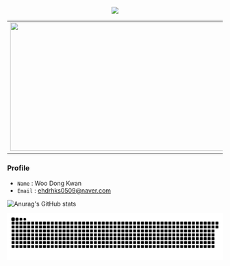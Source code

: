 <p align='center'>
  <a href="https://github.com/hugoMGSung">
    <img src="https://capsule-render.vercel.app/api?type=cylinder&height=250&color=gradient&text=Donkwan%20%20&section=header&fontSize=60&animation=fadeIn&desc=IOT&descAlignY=70"/>
  </a>
</p>

<table>
  <tr>
    <td>
      <a href="https://www.gitanimals.org/en_US?utm_medium=image&utm_source=Donkwam&utm_content=farm">
        <img src="https://render.gitanimals.org/farms/Donkwam" width="600" height="300" />
      </a>
    </td>
    <td>
      <a href="https://www.gitanimals.org/">
        <img src="https://render.gitanimals.org/guilds/712582211925217446/draw" width="600" height="300" alt="gitanimals" />
      </a>
    </td>
  </tr>
</table>




### Profile
- `Name` : Woo Dong Kwan
- `Email` : ehdrhks0509@naver.com

![Anurag's GitHub stats](https://github-readme-stats.vercel.app/api?username=anuraghazra&hide=contribs,prs)


![snake gif](https://github.com/Donkwam/Donkwam/blob/output/github-contribution-grid-snake.svg)
